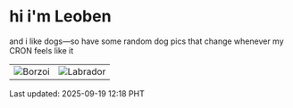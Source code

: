 # hi i'm Leoben

and i like dogs—so have some random dog pics that change whenever my CRON feels like it

|  |  |
|--------|----------|
| ![Borzoi](https://random-dog-vercel.vercel.app/api/random-borzoi?v=1758255528) | ![Labrador](https://random-dog-vercel.vercel.app/api/random-labrador?v=1758255528) |

Last updated: 2025-09-19 12:18 PHT

